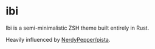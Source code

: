 # ibi

Ibi is a semi-minimalistic ZSH theme built entirely in Rust.

Heavily influenced by [NerdyPepper/pista](https://github.com/NerdyPepper/pista).

